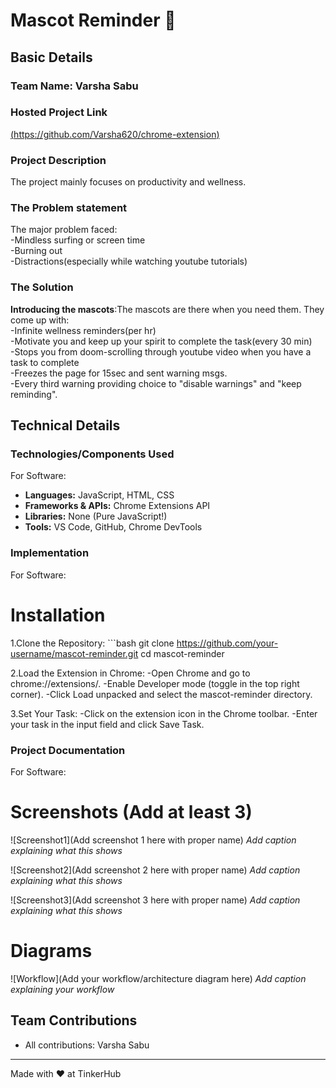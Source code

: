 # Mascot Reminder 🎯


## Basic Details
### Team Name: Varsha Sabu

### Hosted Project Link
[(https://github.com/Varsha620/chrome-extension)](https://github.com/Varsha620/chrome-extension)

### Project Description
The project mainly focuses on productivity and wellness. 

### The Problem statement
The major problem faced:<br/>
-Mindless surfing or screen time<br/>
-Burning out<br/>
-Distractions(especially while watching youtube tutorials)

### The Solution
**Introducing the mascots**:The mascots are there when you need them. They come up with:<br/>
-Infinite wellness reminders(per hr)<br/>
-Motivate you and keep up your spirit to complete the task(every 30 min)<br/>
-Stops you from doom-scrolling through youtube video when you have a task to complete<br/>
    -Freezes the page for 15sec and sent warning msgs.<br/>
    -Every third warning providing choice to "disable warnings" and "keep reminding".<br/>

## Technical Details
### Technologies/Components Used
For Software:
- **Languages:** JavaScript, HTML, CSS  
- **Frameworks & APIs:** Chrome Extensions API  
- **Libraries:** None (Pure JavaScript!)  
- **Tools:** VS Code, GitHub, Chrome DevTools 


### Implementation
For Software:
# Installation
1.Clone the Repository:
    ```bash
    git clone https://github.com/your-username/mascot-reminder.git
    cd mascot-reminder

2.Load the Extension in Chrome:
    -Open Chrome and go to chrome://extensions/.
    -Enable Developer mode (toggle in the top right corner).
    -Click Load unpacked and select the mascot-reminder directory.

3.Set Your Task:
    -Click on the extension icon in the Chrome toolbar.
    -Enter your task in the input field and click Save Task.


### Project Documentation
For Software:

# Screenshots (Add at least 3)
![Screenshot1](Add screenshot 1 here with proper name)
*Add caption explaining what this shows*

![Screenshot2](Add screenshot 2 here with proper name)
*Add caption explaining what this shows*

![Screenshot3](Add screenshot 3 here with proper name)
*Add caption explaining what this shows*

# Diagrams
![Workflow](Add your workflow/architecture diagram here)
*Add caption explaining your workflow*



## Team Contributions
- All contributions: Varsha Sabu

---
Made with ❤️ at TinkerHub
